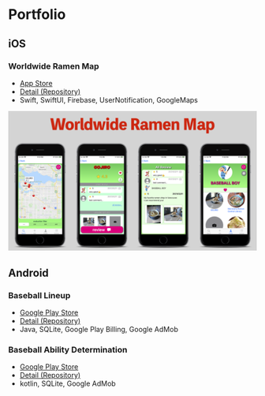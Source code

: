 # Portfolio
## iOS
### Worldwide Ramen Map
- [App Store](https://apps.apple.com/ca/app/worldwide-ramen-map/id1551605247#?platform=iphone)
- [Detail (Repository)](https://github.com/korosaka/Ramen_shop_searching)
- Swift, SwiftUI, Firebase, UserNotification, GoogleMaps
<img src="https://github.com/korosaka/source_image/blob/main/ramen_map/ramen_map_screenshots.png" width="640px">

## Android
### Baseball Lineup
- [Google Play Store](https://play.google.com/store/apps/details?id=com.websarva.wings.android.dasenapp)
- [Detail (Repository)](https://github.com/korosaka/baseball_lineup_jp)
- Java, SQLite, Google Play Billing, Google AdMob

### Baseball Ability Determination
- [Google Play Store](https://play.google.com/store/apps/details?id=com.websarva.wings.android.abiityofbaseball)
- [Detail (Repository)](https://github.com/korosaka/baseball_ability_app)
- kotlin, SQLite, Google AdMob
